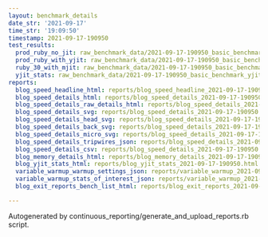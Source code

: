 ```yaml
---
layout: benchmark_details
date_str: '2021-09-17'
time_str: '19:09:50'
timestamp: 2021-09-17-190950
test_results:
  prod_ruby_no_jit: raw_benchmark_data/2021-09-17-190950_basic_benchmark_prod_ruby_no_jit.json
  prod_ruby_with_yjit: raw_benchmark_data/2021-09-17-190950_basic_benchmark_prod_ruby_with_yjit.json
  ruby_30_with_mjit: raw_benchmark_data/2021-09-17-190950_basic_benchmark_ruby_30_with_mjit.json
  yjit_stats: raw_benchmark_data/2021-09-17-190950_basic_benchmark_yjit_stats.json
reports:
  blog_speed_headline_html: reports/blog_speed_headline_2021-09-17-190950.html
  blog_speed_details_html: reports/blog_speed_details_2021-09-17-190950.html
  blog_speed_details_raw_details_html: reports/blog_speed_details_2021-09-17-190950.raw_details.html
  blog_speed_details_svg: reports/blog_speed_details_2021-09-17-190950.svg
  blog_speed_details_head_svg: reports/blog_speed_details_2021-09-17-190950.head.svg
  blog_speed_details_back_svg: reports/blog_speed_details_2021-09-17-190950.back.svg
  blog_speed_details_micro_svg: reports/blog_speed_details_2021-09-17-190950.micro.svg
  blog_speed_details_tripwires_json: reports/blog_speed_details_2021-09-17-190950.tripwires.json
  blog_speed_details_csv: reports/blog_speed_details_2021-09-17-190950.csv
  blog_memory_details_html: reports/blog_memory_details_2021-09-17-190950.html
  blog_yjit_stats_html: reports/blog_yjit_stats_2021-09-17-190950.html
  variable_warmup_warmup_settings_json: reports/variable_warmup_2021-09-17-190950.warmup_settings.json
  variable_warmup_stats_of_interest_json: reports/variable_warmup_2021-09-17-190950.stats_of_interest.json
  blog_exit_reports_bench_list_html: reports/blog_exit_reports_2021-09-17-190950.bench_list.html

---
```

Autogenerated by continuous_reporting/generate_and_upload_reports.rb script.
